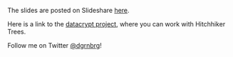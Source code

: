 The slides are posted on Slideshare [here](http://www.slideshare.net/DavidGreenberg7/hitchhiker-trees-strangeloop-2016).

Here is a link to the [datacrypt project](https://github.com/datacrypt-project/hitchhiker-tree), where you can work with Hitchhiker Trees.

Follow me on Twitter [@dgrnbrg](https://twitter.com/dgrnbrg)!
